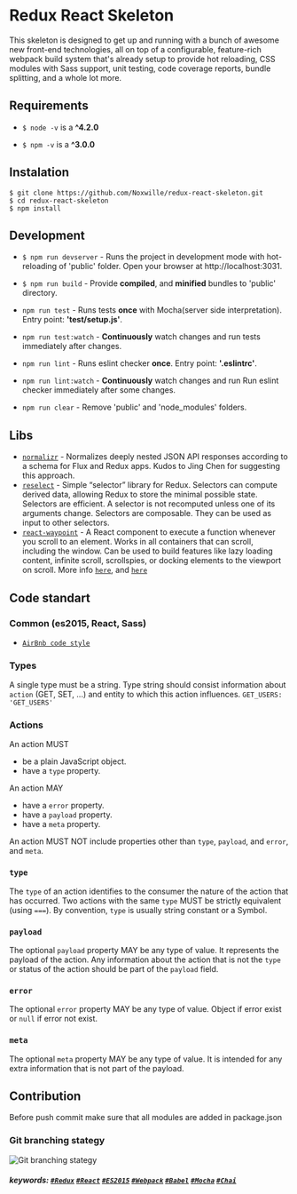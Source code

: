 # Redux React Skeleton
This skeleton is designed to get up and running with a bunch of awesome new front-end technologies, all on top of a configurable, feature-rich webpack build system that's already setup to provide hot reloading, CSS modules with Sass support, unit testing, code coverage reports, bundle splitting, and a whole lot more.

## Requirements
- ``` $ node -v ``` is a **^4.2.0**

- ``` $ npm -v ``` is a **^3.0.0**


## Instalation
```
$ git clone https://github.com/Noxwille/redux-react-skeleton.git
$ cd redux-react-skeleton
$ npm install 
```


## Development

- ``` $ npm run devserver ``` - Runs the project in development mode with hot-reloading of 'public' folder. Open your browser at http://localhost:3031.

- ``` $ npm run build ``` - Provide **compiled**, and **minified** bundles to 'public' directory.

- ``` npm run test ``` - Runs tests **once** with Mocha(server side interpretation). Entry point: **'test/setup.js'**.

- ``` npm run test:watch ``` - **Continuously** watch changes and run tests immediately after changes.

- ``` npm run lint ``` - Runs eslint checker **once**. Entry point: **'.eslintrc'**.

- ``` npm run lint:watch ``` - **Continuously** watch changes and run Run eslint checker immediately after some changes.

- ``` npm run clear ``` - Remove 'public' and 'node_modules' folders.


## Libs
- [`normalizr`](https://github.com/paularmstrong/normalizr) - Normalizes deeply nested JSON API responses according to a schema for Flux and Redux apps.
Kudos to Jing Chen for suggesting this approach.
- [`reselect`](https://github.com/reactjs/reselect) - Simple “selector” library for Redux.
Selectors can compute derived data, allowing Redux to store the minimal possible state.
Selectors are efficient. A selector is not recomputed unless one of its arguments change.
Selectors are composable. They can be used as input to other selectors.
- [`react-waypoint`](https://github.com/brigade/react-waypoint) - A React component to execute a function whenever you scroll to an element. Works in all containers that can scroll, including the window. Can be used to build features like lazy loading content, infinite scroll, scrollspies, or docking elements to the viewport on scroll. More info [`here`](http://brigade.github.io/react-waypoint/), and [`here`](https://medium.com/brigade-engineering/to-infinity-and-beyond-with-react-waypoint-cb5ba46a9150#.ox4qn8r6n)



## Code standart
### Common (es2015, React, Sass)
- [`AirBnb code style`](https://github.com/airbnb/javascript)

### Types
A single type must be a string.
Type string  should consist information about `action` (GET, SET, ...) and entity to which this action influences.
``` GET_USERS: 'GET_USERS' ```

### Actions

An action MUST

- be a plain JavaScript object.
- have a `type` property.

An action MAY

- have a `error` property.
- have a `payload` property.
- have a `meta` property.

An action MUST NOT include properties other than `type`, `payload`, and `error`, and `meta`.

### `type`

The `type` of an action identifies to the consumer the nature of the action that has occurred. Two actions with the same `type` MUST be strictly equivalent (using `===`). By convention, `type` is usually string constant or a Symbol.

### `payload`

The optional `payload` property MAY be any type of value. It represents the payload of the action. Any information about the action that is not the `type` or status of the action should be part of the `payload` field.

### `error`

The optional `error` property MAY be any type of value. Object if error exist or `null` if error not exist.

### `meta`

The optional `meta` property MAY be any type of value. It is intended for any extra information that is not part of the payload.


## Contribution
Before push commit make sure that all modules are added in package.json

### Git branching stategy
![Git branching stategy](https://s32.postimg.org/3t15v0lhx/Git_branching_model.jpg)

##### keywords:  [`#Redux`](https://github.com/rackt/redux) [`#React`](https://facebook.github.io/react/) [`#ES2015`](http://www.ecma-international.org/ecma-262/6.0/) [`#Webpack`](https://webpack.github.io) [`#Babel`](https://babeljs.io) [`#Mocha`](https://mochajs.org) [`#Chai`](http://chaijs.com)
